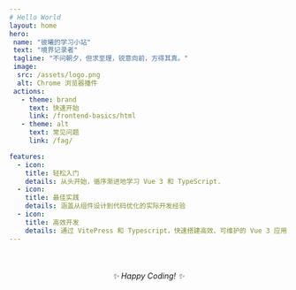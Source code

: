 ```yaml
---
# Hello World
layout: home
hero:
 name: "彼曦的学习小站"
 text: "境界记录者"
 tagline: "不问朝夕，但求至理，锐意向前，方得其真。"
 image:
  src: /assets/logo.png
  alt: Chrome 浏览器播件
 actions:
   - theme: brand
     text: 快速开始
     link: /frontend-basics/html
   - theme: alt
     text: 常见问题
     link: /fag/

features:
  - icon:
    title: 轻松入门
    details: 从头开始，循序渐进地学习 Vue 3 和 TypeScript.
  - icon:
    title: 最佳实践
    details: 涵盖从组件设计到代码优化的实际开发经验
  - icon:
    title: 高效开发
    details: 通过 VitePress 和 Typescript，快速搭建高效、可维护的 Vue 3 应用
---
```

 <div style="text-align: center; margin-top: 50px;">
<em>✨ Happy Coding! ✨</em>
</div>